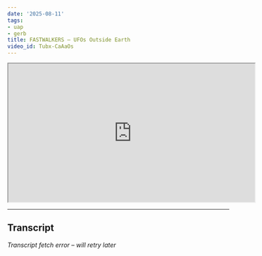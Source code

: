 ```yaml
---
date: '2025-08-11'
tags:
- uap
- gerb
title: FASTWALKERS – UFOs Outside Earth
video_id: Tubx-CaAaOs
---
```


<iframe width="560" height="315" src="https://www.youtube.com/embed/Tubx-CaAaOs" allowfullscreen></iframe>

---

## Transcript
*Transcript fetch error – will retry later*